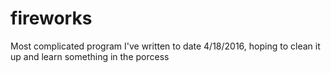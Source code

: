 # fireworks
Most complicated program I've written to date 4/18/2016, hoping to clean it up and learn something in the porcess
